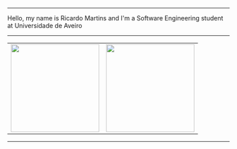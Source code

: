 <hr>
Hello, my name is Ricardo Martins and I'm a Software Engineering student at Universidade de Aveiro
<hr>
<table class="border-none dark-theme">
 <tr>
   <td align="center">
     <a href="https://github.com/anuraghazra/github-readme-stats">
       <img height=200 src="https://github-readme-stats.vercel.app/api?username=RicardoMartins9321&theme=radical" />
     </a>
   </td>
   <td align="center">
     <a href="https://github.com/anuraghazra/github-readme-stats">
       <img height=200 src="https://github-readme-stats.vercel.app/api/top-langs?username=RicardoMartins9321&theme=radical&layout=compact&langs_count=5&card_width=320" />
     </a>
   </td>
 </tr>
</table>
<hr>
